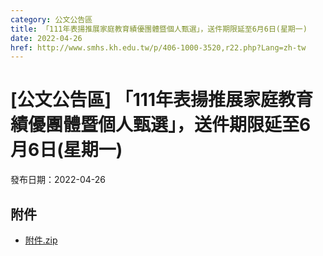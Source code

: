```yaml
---
category: 公文公告區
title: 「111年表揚推展家庭教育績優團體暨個人甄選」，送件期限延至6月6日(星期一)
date: 2022-04-26
href: http://www.smhs.kh.edu.tw/p/406-1000-3520,r22.php?Lang=zh-tw
---
```


# [公文公告區] 「111年表揚推展家庭教育績優團體暨個人甄選」，送件期限延至6月6日(星期一)

發布日期：2022-04-26



## 附件

- [附件.zip](https://www.smhs.kh.edu.tw/app/index.php?Action=downloadfile&file=WVhSMFlXTm9Mekk0TDNCMFlWOHpNamt6WHpnd01qYzFOVE5mTkRVMU9UWXVlbWx3&fname=DGGGROTSYWQO41XX50LKSWHGRK30OOLKDGUWTSKK4125MLVWKPROVTPOUSSSPKPO)
